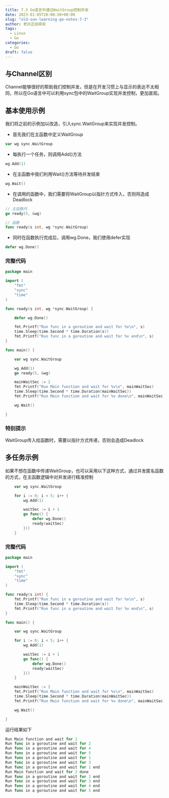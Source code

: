 ```yaml
---
title: 7.3 Go语言中通过WaitGroup控制并发
date: 2023-01-05T20:00:50+08:00
slug: "old-sun-learning-go-notes-7-3"
author: 老孙正经胡说
tags:
  - Linux
  - Go
categories:
  - Go
draft: false
---
```


## 与Channel区别

Channel能够很好的帮助我们控制并发，但是在开发习惯上与显示的表达不太相同，所以在Go语言中可以利用sync包中的WaitGroup实现并发控制，更加直观。

## 基本使用示例

我们将之前的示例加以改造，引入sync.WaitGroup来实现并发控制。

- 首先我们在主函数中定义WaitGroup

```go
var wg sync.WaitGroup
```

- 每执行一个任务，则调用Add()方法

```go
wg.Add(1)
```

- 在主函数中我们利用Wait()方法等待并发结束

```go
wg.Wait()
```

- 在调用的函数中，我们需要将WaitGroup以指针方式传入，否则将造成Deadlock

```go
// 主函数内
go ready(5, &wg)

// 函数
func ready(s int, wg *sync.WaitGroup)
```

- 同时在函数执行完成后，调用wg.Done，我们使用defer实现

```go
defer wg.Done()
```

### 完整代码

```go
package main

import (
    "fmt"
    "sync"
    "time"
)

func ready(s int, wg *sync.WaitGroup) {

    defer wg.Done()

    fmt.Printf("Run func in a goroutine and wait for %v\n", s)
    time.Sleep(time.Second * time.Duration(s))
    fmt.Printf("Run func in a goroutine and wait for %v end\n", s)
}

func main() {

    var wg sync.WaitGroup

    wg.Add(1)
    go ready(5, &wg)

    mainWaitSec := 2
    fmt.Printf("Run Main function and wait for %v\n", mainWaitSec)
    time.Sleep(time.Second * time.Duration(mainWaitSec))
    fmt.Printf("Run Main function and wait for %v done\n", mainWaitSec)

    wg.Wait()

}
```

### 特别提示

WaitGroup传入给函数时，需要以指针方式传递，否则会造成Deadlock

## 多任务示例

如果不想在函数中传递WaitGroup，也可以采用以下这种方式，通过并发匿名函数的方式，在主函数逻辑中对并发进行精准控制

```go
    var wg sync.WaitGroup

    for i := 0; i < 5; i++ {
        wg.Add(1)

        waitSec := i + 1
        go func() {
            defer wg.Done()
            ready(waitSec)
        }()
    }
```

### 完整代码

```go
package main

import (
    "fmt"
    "sync"
    "time"
)

func ready(s int) {
    fmt.Printf("Run func in a goroutine and wait for %v\n", s)
    time.Sleep(time.Second * time.Duration(s))
    fmt.Printf("Run func in a goroutine and wait for %v end\n", s)
}

func main() {

    var wg sync.WaitGroup

    for i := 0; i < 5; i++ {
        wg.Add(1)

        waitSec := i + 1
        go func() {
            defer wg.Done()
            ready(waitSec)
        }()
    }

    mainWaitSec := 2
    fmt.Printf("Run Main function and wait for %v\n", mainWaitSec)
    time.Sleep(time.Second * time.Duration(mainWaitSec))
    fmt.Printf("Run Main function and wait for %v done\n", mainWaitSec)

    wg.Wait()

}
```

运行结果如下

```go
Run Main function and wait for 2
Run func in a goroutine and wait for 2
Run func in a goroutine and wait for 4
Run func in a goroutine and wait for 5
Run func in a goroutine and wait for 1
Run func in a goroutine and wait for 3
Run func in a goroutine and wait for 1 end
Run Main function and wait for 2 done
Run func in a goroutine and wait for 2 end
Run func in a goroutine and wait for 3 end
Run func in a goroutine and wait for 4 end
Run func in a goroutine and wait for 5 end
```